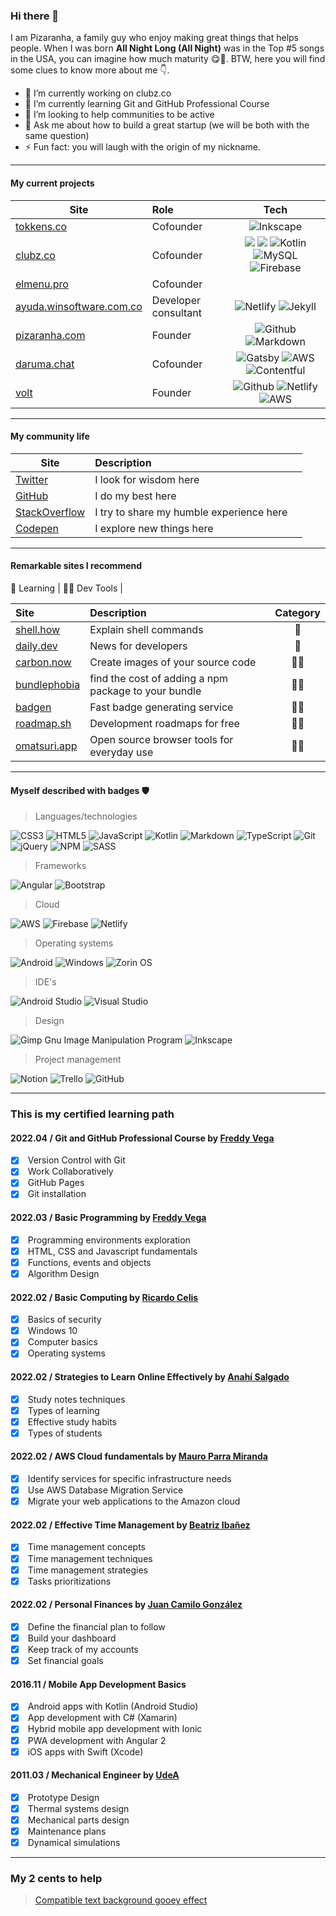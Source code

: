 ### Hi there 👋

I am Pizaranha, a family guy who enjoy making great things that helps people. When I was born **All Night Long (All Night)** was in the Top #5 songs in the USA, you can imagine how much maturity 😋🦖. BTW, here you will find some clues to know more about me 👇.

- 🔭 I’m currently working on clubz.co
- 🌱 I’m currently learning Git and GitHub Professional Course 
- 👯 I’m looking to help communities to be active
- 💬 Ask me about how to build a great startup (we will be both with the same question)
- ⚡ Fun fact: you will laugh with the origin of my nickname.

---

#### My current projects

| Site                            | Role             | Tech  |
| -------------                   |:-------------           | :-----:|
| [tokkens.co](https://tokkens.co)    | Cofounder     | ![Inkscape](https://img.shields.io/badge/Inkscape-e0e0e0?style=flat&logo=inkscape&logoColor=080A13) |
| [clubz.co](https://clubz.co)    | Cofounder     | ![](https://img.shields.io/badge/angular-%23DD0031.svg?style=flat&logo=angular&logoColor=white) ![](https://img.shields.io/badge/AWS-%23FF9900.svg?style=flat&logo=amazon-aws&logoColor=white) ![Kotlin](https://img.shields.io/badge/kotlin-%230095D5.svg?style=flat&logo=kotlin&logoColor=white) ![MySQL](https://img.shields.io/badge/mysql-%2300f.svg?style=flat&logo=mysql&logoColor=white) ![Firebase](https://img.shields.io/badge/firebase-%23039BE5.svg?style=flat&logo=firebase)|
| [elmenu.pro](https://app.elmenu.pro)    | Cofounder     | |
| [ayuda.winsoftware.com.co](https://ayuda.winsoftware.com.co)    | Developer consultant     | ![Netlify](https://img.shields.io/badge/netlify-%23000000.svg?style=flat&logo=netlify&logoColor=#00C7B7) ![Jekyll](https://img.shields.io/badge/jekyll-%23DD0031.svg?style=flat&logo=jekyll&logoColor=white) |
| [pizaranha.com](https://pizaranha.com)    | Founder     | ![Github](https://img.shields.io/badge/github-%23000000.svg?style=flat&logo=github&logoColor=#00C7B7) ![Markdown](https://img.shields.io/badge/markdown-%23DD0031.svg?style=flat&logo=markdown&logoColor=white) |
| [daruma.chat](https://daruma.chat)    | Cofounder     | ![Gatsby](https://img.shields.io/badge/gatsby-%23DD0031.svg?style=flat&logo=gatsby&logoColor=white) ![AWS](https://img.shields.io/badge/AWS-%23FF9900.svg?style=flat&logo=amazon-aws&logoColor=white) ![Contentful](https://img.shields.io/badge/contentful-%230095D5.svg?style=flat&logo=contentful&logoColor=white) |
| [volt](https://volt.pizaranha.com)    | Founder     | ![Github](https://img.shields.io/badge/github-%23000000.svg?style=flat&logo=github&logoColor=#00C7B7) ![Netlify](https://img.shields.io/badge/netlify-%23000000.svg?style=flat&logo=netlify&logoColor=#00C7B7) ![AWS](https://img.shields.io/badge/AWS-%23FF9900.svg?style=flat&logo=amazon-aws&logoColor=white) |

---

#### My community life

| Site                                                                     | Description                                         |   |
| -------------                                                            |:-------------                                       | :-----:|
| [Twitter](https://twitter.com/pizaranha)                                 | I look for wisdom here                              |  |
| [GitHub](https://github.com/pizaranha)                                   | I do my best here                                   |  |
| [StackOverflow](https://stackoverflow.com/users/8328361/pizaranha)       | I try to share my humble experience here            |  |
| [Codepen](https://codepen.io/pizaranha)                                  | I explore new things here                           |  |

---

#### Remarkable sites I recommend

📗 Learning | 👨‍🏫 Dev Tools | 

| Site                                     | Description                                          | Category  |
| :-------------                           |:-------------                                        | :-----:|
| [shell.how](https://shell.how)           | Explain shell commands                               | 📗 |
| [daily.dev](https://daily.dev)           | News for developers                                  | 📗 |
| [carbon.now](https://carbon.now.sh)      | Create images of your source code                    | 👨‍🏫 |
| [bundlephobia](https://bundlephobia.com) | find the cost of adding a npm package to your bundle | 👨‍🏫 |
| [badgen](https://badgen.net/)            | Fast badge generating service                        | 👨‍🏫 |
| [roadmap.sh](https://roadmap.sh/)        | Development roadmaps for free                        | 👨‍🏫 |
| [omatsuri.app](https://omatsuri.app/)    | Open source browser tools for everyday use           | 👨‍🏫 |

---

#### Myself described with badges 🛡️

> Languages/technologies

![CSS3](https://img.shields.io/badge/css3-%231572B6.svg?style=flat&logo=css3&logoColor=white)
![HTML5](https://img.shields.io/badge/html5-%23E34F26.svg?style=flat&logo=html5&logoColor=white)
![JavaScript](https://img.shields.io/badge/javascript-%23323330.svg?style=flat&logo=javascript&logoColor=%23F7DF1E)
![Kotlin](https://img.shields.io/badge/kotlin-%230095D5.svg?style=flat&logo=kotlin&logoColor=white)
![Markdown](https://img.shields.io/badge/markdown-%23000000.svg?style=flat&logo=markdown&logoColor=white)
![TypeScript](https://img.shields.io/badge/typescript-%23007ACC.svg?style=flat&logo=typescript&logoColor=white)
![Git](https://img.shields.io/badge/git-%23F05033.svg?style=flat&logo=git&logoColor=white)
![jQuery](https://img.shields.io/badge/jquery-%230769AD.svg?style=flat&logo=jquery&logoColor=white)
![NPM](https://img.shields.io/badge/NPM-%23000000.svg?style=flat&logo=npm&logoColor=white)
![SASS](https://img.shields.io/badge/SASS-hotpink.svg?style=flat&logo=SASS&logoColor=white)

> Frameworks

![Angular](https://img.shields.io/badge/angular-%23DD0031.svg?style=flat&logo=angular&logoColor=white)
![Bootstrap](https://img.shields.io/badge/bootstrap-%23563D7C.svg?style=flat&logo=bootstrap&logoColor=white)

> Cloud

![AWS](https://img.shields.io/badge/AWS-%23FF9900.svg?style=flat&logo=amazon-aws&logoColor=white)
![Firebase](https://img.shields.io/badge/firebase-%23039BE5.svg?style=flat&logo=firebase)
![Netlify](https://img.shields.io/badge/netlify-%23000000.svg?style=flat&logo=netlify&logoColor=#00C7B7)

> Operating systems

![Android](https://img.shields.io/badge/Android-3DDC84?style=flat&logo=android&logoColor=white)
![Windows](https://img.shields.io/badge/Windows-0078D6?style=flat&logo=windows&logoColor=white)
![Zorin OS](https://img.shields.io/badge/-Zorin%20OS-%2310AAEB?style=flat&logo=zorin&logoColor=white)

> IDE's

![Android Studio](https://img.shields.io/badge/Android%20Studio-3DDC84.svg?style=flat&logo=android-studio&logoColor=white)
![Visual Studio](https://img.shields.io/badge/Visual%20Studio-5C2D91.svg?style=flat&logo=visual-studio&logoColor=white)

> Design

![Gimp Gnu Image Manipulation Program](https://img.shields.io/badge/Gimp-657D8B?style=flat&logo=gimp&logoColor=FFFFFF)
![Inkscape](https://img.shields.io/badge/Inkscape-e0e0e0?style=flat&logo=inkscape&logoColor=080A13)

> Project management

![Notion](https://img.shields.io/badge/Notion-%23000000.svg?style=flat&logo=notion&logoColor=white)
![Trello](https://img.shields.io/badge/Trello-%23026AA7.svg?style=flat&logo=Trello&logoColor=white)
![GitHub](https://img.shields.io/badge/github-%23121011.svg?style=flat&logo=github&logoColor=white)

---

### This is my certified learning path

#### 2022.04 / Git and GitHub Professional Course by [Freddy Vega](https://github.com/freddier)

- [x] &nbsp;Version Control   with Git
- [x] &nbsp;Work Collaboratively
- [x] &nbsp;GitHub Pages
- [x] &nbsp;Git installation

#### 2022.03 / Basic Programming by [Freddy Vega](https://github.com/freddier)

- [x] &nbsp;Programming environments exploration
- [x] &nbsp;HTML, CSS and Javascript fundamentals
- [x] &nbsp;Functions, events and objects
- [x] &nbsp;Algorithm Design

#### 2022.02 / Basic Computing by [Ricardo Celis](https://twitter.com/celismx)

- [x] &nbsp;Basics of security
- [x] &nbsp;Windows 10
- [x] &nbsp;Computer basics
- [x] &nbsp;Operating systems

#### 2022.02 / Strategies to Learn Online Effectively by [Anahí Salgado](https://twitter.com/anncode)

- [x] &nbsp;Study notes techniques
- [x] &nbsp;Types of learning
- [x] &nbsp;Effective study habits
- [x] &nbsp;Types of students
     
#### 2022.02 / AWS Cloud fundamentals by [Mauro Parra Miranda](https://github.com/mauropm)

- [x] &nbsp;Identify services for specific infrastructure needs
- [x] &nbsp;Use AWS Database Migration Service
- [x] &nbsp;Migrate your web applications to the Amazon cloud

#### 2022.02 / Effective Time Management by [Beatriz Ibañez](https://twitter.com/beatrixip)

- [x] &nbsp;Time management concepts
- [x] &nbsp;Time management techniques
- [x] &nbsp;Time management strategies
- [x] &nbsp;Tasks prioritizations

#### 2022.02 / Personal Finances by [Juan Camilo González](https://twitter.com/FiguroLatam)

- [x] &nbsp;Define the financial plan to follow
- [x] &nbsp;Build your dashboard
- [x] &nbsp;Keep track of my accounts
- [x] &nbsp;Set financial goals

#### 2016.11 / Mobile App Development Basics

- [x] &nbsp;Android apps with Kotlin (Android Studio)
- [x] &nbsp;App development with C# (Xamarin)
- [x] &nbsp;Hybrid mobile app development with Ionic
- [x] &nbsp;PWA development with Angular 2
- [x] &nbsp;iOS apps with Swift (Xcode)

#### 2011.03 / Mechanical Engineer by [UdeA](https://www.udea.edu.co/wps/portal/udea/web/inicio/unidades-academicas/ingenieria/estudiar-facultad/pregrados/ingenieria-mecanica)

- [x] &nbsp;Prototype Design
- [x] &nbsp;Thermal systems design
- [x] &nbsp;Mechanical parts design
- [x] &nbsp;Maintenance plans
- [x] &nbsp;Dynamical simulations

---

### My 2 cents to help

> [Compatible text background gooey effect](https://codepen.io/pizaranha/pen/NWwEXaV)

